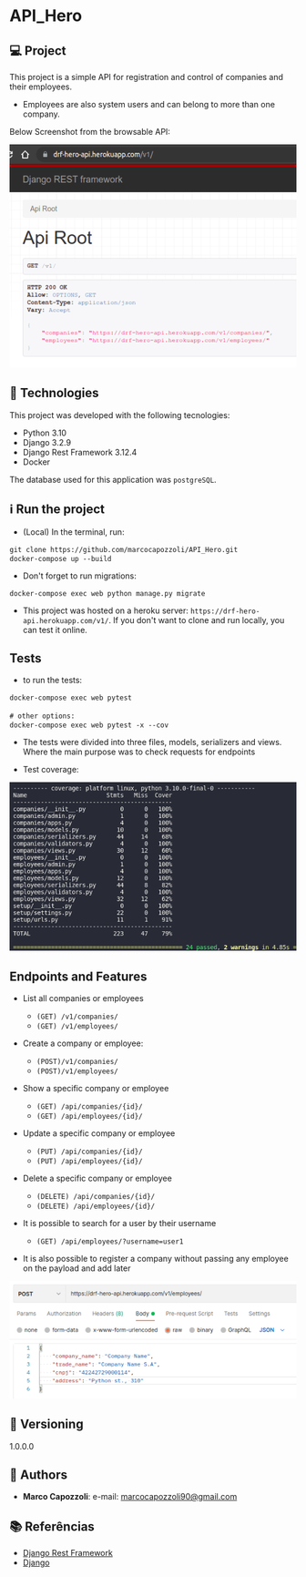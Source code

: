 # API_Hero

## 💻 Project

This project is a simple API for registration and control of companies and their employees.
  - Employees are also system users and can belong to more than one company.

Below Screenshot from the browsable API:

![image](/readme_img/main_screen.png?raw=true "Main_Screen")

## 🚀 Technologies

This project was developed with the following tecnologies:
- Python 3.10
- Django 3.2.9
- Django Rest Framework 3.12.4
- Docker

The database used for this application was `postgreSQL`.

## ℹ️ Run the project

- (Local) In the terminal, run:
```
git clone https://github.com/marcocapozzoli/API_Hero.git
docker-compose up --build
```

- Don't forget to run migrations:
```
docker-compose exec web python manage.py migrate
```
- This project was hosted on a heroku server: `https://drf-hero-api.herokuapp.com/v1/`. If you don't want to clone and run locally, you can test it online.

## Tests

- to run the tests:
```
docker-compose exec web pytest

# other options:
docker-compose exec web pytest -x --cov
```
- The tests were divided into three files, models, serializers and views. Where the main purpose was to check requests for endpoints

- Test coverage:

![image](/readme_img/test_coverage.png?raw=true "Test_coverage")

## Endpoints and Features

- List all companies or employees
  - `(GET) /v1/companies/`
  - `(GET) /v1/employees/`
- Create a company or employee:
  - `(POST)/v1/companies/`
  - `(POST)/v1/employees/`
- Show a specific company or employee
  - `(GET) /api/companies/{id}/`
  - `(GET) /api/employees/{id}/`
- Update a specific company or employee
  - `(PUT) /api/companies/{id}/`
  - `(PUT) /api/employees/{id}/`
- Delete a specific company or employee
  - `(DELETE) /api/companies/{id}/`
  - `(DELETE) /api/employees/{id}/`
- It is possible to search for a user by their username
  - `(GET) /api/employees/?username=user1`

- It is also possible to register a company without passing any employee on the payload and add later

![image](/readme_img/create_company.png?raw=true "Create_company")

## 📎 Versioning

1.0.0.0

## 🧔 Authors

* **Marco Capozzoli**: e-mail: marcocapozzoli90@gmail.com

## 📚 Referências
- [Django Rest Framework](https://www.django-rest-framework.org/)
- [Django](https://www.djangoproject.com/)
